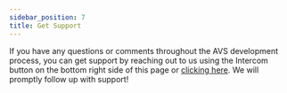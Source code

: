 ```yaml
---
sidebar_position: 7
title: Get Support
---
```


If you have any questions or comments throughout the AVS development process, you can get support by reaching out to us using the Intercom button on the bottom right side of this page or <a href="javascript:void(0)"  id="intercom_trigger_eldocs" >clicking here</a>. We will promptly follow up with support!